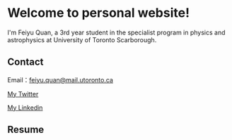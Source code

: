 # Welcome to personal website!

I'm Feiyu Quan, a 3rd year student in the specialist program in physics and astrophysics at University of Toronto Scarborough.

## Contact

Email：feiyu.quan@mail.utoronto.ca   

[My Twitter](https://twitter.com/PorposeVision) 

[My Linkedin](https://www.linkedin.com/in/feiyu-quan-158002190/)

## Resume
